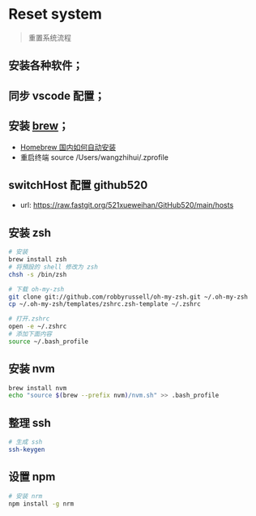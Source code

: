 # Reset system

> 重置系统流程

## 安装各种软件；

## 同步 vscode 配置；

## 安装 [brew](https://brew.sh/)；

- [Homebrew 国内如何自动安装](https://zhuanlan.zhihu.com/p/111014448)
- 重启终端 source /Users/wangzhihui/.zprofile

## switchHost 配置 github520

- url: https://raw.fastgit.org/521xueweihan/GitHub520/main/hosts

## 安装 zsh

```bash
# 安装
brew install zsh
# 将預設的 shell 修改为 zsh
chsh -s /bin/zsh

# 下载 oh-my-zsh
git clone git://github.com/robbyrussell/oh-my-zsh.git ~/.oh-my-zsh
cp ~/.oh-my-zsh/templates/zshrc.zsh-template ~/.zshrc

# 打开.zshrc
open -e ~/.zshrc
# 添加下面内容
source ~/.bash_profile
```

## 安装 nvm

```bash
brew install nvm
echo "source $(brew --prefix nvm)/nvm.sh" >> .bash_profile
```

## 整理 ssh

```bash
# 生成 ssh
ssh-keygen
```

## 设置 npm

```bash
# 安装 nrm
npm install -g nrm
```
